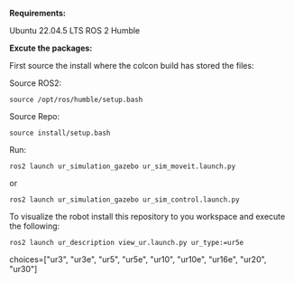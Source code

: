 **Requirements:**

Ubuntu 22.04.5 LTS 
ROS 2 Humble

**Excute the packages:**

First source the install where the colcon build has stored the files:

Source ROS2:

	source /opt/ros/humble/setup.bash

Source Repo:

	source install/setup.bash

Run:

  	ros2 launch ur_simulation_gazebo ur_sim_moveit.launch.py 

or
   
	ros2 launch ur_simulation_gazebo ur_sim_control.launch.py
	
To visualize the robot install this repository to you workspace and execute the following:

	ros2 launch ur_description view_ur.launch.py ur_type:=ur5e
	
 choices=["ur3", "ur3e", "ur5", "ur5e", "ur10", "ur10e", "ur16e", "ur20", "ur30"]
